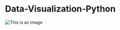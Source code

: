 # Data-Visualization-Python

![This is an image](https://miro.medium.com/max/1400/1*xBPtpyuVIcBrtcpwpoQEYw.png)
